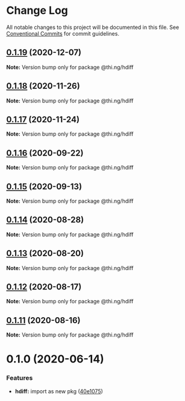 # Change Log

All notable changes to this project will be documented in this file.
See [Conventional Commits](https://conventionalcommits.org) for commit guidelines.

## [0.1.19](https://github.com/thi-ng/umbrella/compare/@thi.ng/hdiff@0.1.18...@thi.ng/hdiff@0.1.19) (2020-12-07)

**Note:** Version bump only for package @thi.ng/hdiff





## [0.1.18](https://github.com/thi-ng/umbrella/compare/@thi.ng/hdiff@0.1.17...@thi.ng/hdiff@0.1.18) (2020-11-26)

**Note:** Version bump only for package @thi.ng/hdiff





## [0.1.17](https://github.com/thi-ng/umbrella/compare/@thi.ng/hdiff@0.1.16...@thi.ng/hdiff@0.1.17) (2020-11-24)

**Note:** Version bump only for package @thi.ng/hdiff





## [0.1.16](https://github.com/thi-ng/umbrella/compare/@thi.ng/hdiff@0.1.15...@thi.ng/hdiff@0.1.16) (2020-09-22)

**Note:** Version bump only for package @thi.ng/hdiff





## [0.1.15](https://github.com/thi-ng/umbrella/compare/@thi.ng/hdiff@0.1.14...@thi.ng/hdiff@0.1.15) (2020-09-13)

**Note:** Version bump only for package @thi.ng/hdiff





## [0.1.14](https://github.com/thi-ng/umbrella/compare/@thi.ng/hdiff@0.1.13...@thi.ng/hdiff@0.1.14) (2020-08-28)

**Note:** Version bump only for package @thi.ng/hdiff





## [0.1.13](https://github.com/thi-ng/umbrella/compare/@thi.ng/hdiff@0.1.12...@thi.ng/hdiff@0.1.13) (2020-08-20)

**Note:** Version bump only for package @thi.ng/hdiff





## [0.1.12](https://github.com/thi-ng/umbrella/compare/@thi.ng/hdiff@0.1.11...@thi.ng/hdiff@0.1.12) (2020-08-17)

**Note:** Version bump only for package @thi.ng/hdiff





## [0.1.11](https://github.com/thi-ng/umbrella/compare/@thi.ng/hdiff@0.1.10...@thi.ng/hdiff@0.1.11) (2020-08-16)

**Note:** Version bump only for package @thi.ng/hdiff





# 0.1.0 (2020-06-14)


### Features

* **hdiff:** import as new pkg ([40e1075](https://github.com/thi-ng/umbrella/commit/40e10755ca520d5d850da98d07b40f9339310318))
